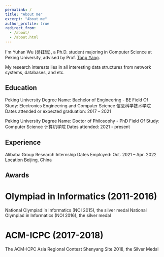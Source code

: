 ```yaml
---
permalink: /
title: "About me"
excerpt: "About me"
author_profile: true
redirect_from: 
  - /about/
  - /about.html
---
```


I'm Yuhan Wu (吴钰晗), a Ph.D. student majoring in Computer Science at Peking University, advised by Prof. [Tong Yang](https://yangtonghome.github.io/). 

My research interests lies in all interesting data structures from network systems, databases, and etc.


## Education

Peking University
Degree Name: Bachelor of Engineering - BE
Field Of Study: Electronics Engineering and Computer Science 信息科学技术学院
Dates attended or expected graduation: 2017 – 2021

Peking University
Degree Name: Doctor of Philosophy - PhD 
Field Of Study: Computer Science 计算机学院
Dates attended: 2021 - present

## Experience
Alibaba Group Research Internship
Dates Employed: Oct. 2021 – Apr. 2022
Location Beijing, China

## Awards

# Olympiad in Informatics (2011-2016)
National Olympiad in Informatics (NOI 2015), the silver medal
National Olympiad in Informatics (NOI 2016), the silver medal

# ACM-ICPC (2017-2018)
The ACM-ICPC Asia Regional Contest Shenyang Site 2018, the Silver Medal
